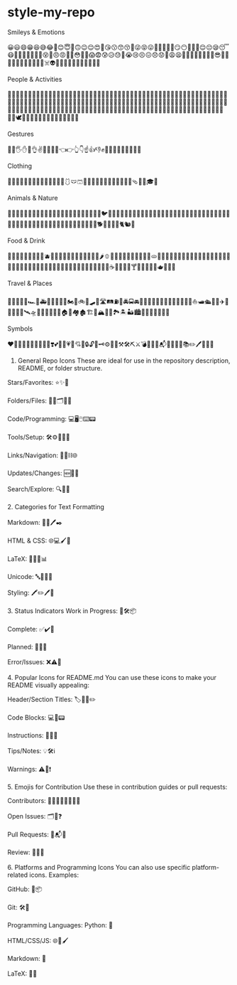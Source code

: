 # style-my-repo
Smileys & Emotions<br><br>
😀😃😄😁😆😅😂🤣😊😇🙂🙃😉😌😍🥰😘😗😙😚🤪😜😝😛🤑🤗🤭🤔🤐😏😶🙄😬🤥😌😔😪😴😷🤒🤕🤢🤮🤧😵‍💫😵🥴😠😡🤬🤯😳🥵🥶😱😨😰😥😓🤗😭😢😣😖😞😟😤😩😫🥱😤🤤🥴😶‍🌫️😮‍💨😎🤓🧐🥳🤠🫠🥺🤩🤡💩👻💀☠️👽👾🤖😺😸😹😻😼😽🙀😿😾

People & Activities<br><br>
👶👧🧒👦👩🧑👨👵🧓👴👲👳‍♀️👳‍♂️🧕🧔‍♂️🧔‍♀️👩‍🦰👨‍🦰👩‍🦱👨‍🦱👩‍🦳👨‍🦳👩‍🦲👨‍🦲👱‍♀️👱‍♂️🧑‍⚕️👩‍⚕️👨‍⚕️🧑‍🎓👩‍🎓👨‍🎓🧑‍🏫👩‍🏫👨‍🏫🧑‍⚖️👩‍⚖️👨‍⚖️🧑‍🌾👩‍🌾👨‍🌾🧑‍🍳👩‍🍳👨‍🍳🧑‍🔧👩‍🔧👨‍🔧🧑‍🏭👩‍🏭👨‍🏭🧑‍💼👩‍💼👨‍💼🧑‍🔬👩‍🔬👨‍🔬🧑‍💻👩‍💻👨‍💻🧑‍🎤👩‍🎤👨‍🎤🧑‍🎨👩‍🎨👨‍🎨🧑‍✈️👩‍✈️👨‍✈️🧑‍🚀👩‍🚀👨‍🚀🧑‍🚒👩‍🚒👨‍🚒👮‍♀️👮‍♂️🕵️‍♀️🕵️‍♂️💂‍♀️💂‍♂️👷‍♀️👷‍♂️🤴👸👳👰‍♀️🤵‍♂️🤵‍♀️👰‍♂️🕊️👯‍♀️👯‍♂️💃🕺🧍‍♀️🧍‍♂️🧎‍♀️🧎‍♂️

Gestures<br><br>
👋🤚🖐✋🖖👌✌️🤞🤟🤘🤙👈👉👆👇☝️👍👎✊👊🤛🤜👏🙌👐🤲🤝🙏

Clothing<br><br>
🎩🧢👒👑👔👕👖🧣🧤🧥🧦👗👘🥻🩱🩲🩳👙👚👛👜💼🎒👞👟🥾🥿👠👡🩴👢👑🎓🧳

Animals & Nature<br><br>
🐶🐱🐭🐹🐰🦊🦝🐻🐼🐨🐯🦁🐮🐷🐽🐸🐵🙈🙉🙊🐒🐔🐧🐦🐤🐣🐥🦆🦅🦉🦩🦚🦜🦢🦤🐺🦄🐝🐛🦋🐌🐞🐜🦟🦠🐢🐍🦎🐙🦑🦀🐡🐠🐬🐳🦈🐊🦦🦭🐅🐆🦓🦍🦧🐘🦏🦛🐪🐫🦙🦒🐎🐖🦌🦃🐓🐕🦮🐕‍🦺🐩🐈🐿️🦔

Food & Drink<br><br>
🍎🍏🍐🍊🍋🍌🍉🍇🍓🫐🍈🍒🍑🥭🍍🥥🥝🍅🥑🥦🥬🥒🌶️🫑🧄🧅🍠🥔🥕🌽🍞🥖🥨🥯🫓🧀🥚🍳🥞🧇🥩🍗🍖🦴🌭🍔🍟🍕🌮🌯🥙🧆🥗🍝🍜🍲🍛🍣🍤🍱🥟🍢🍡🍧🍨🍦🍰🎂🧁🍮🍯🍬🍫🍿🍩🍪🥛🍼☕🍵🥤🧃🍹🍸🍺🍻🥂🍷🥃🫖🍶🍾🧊

Travel & Places<br><br>
🚗🚕🚙🚌🚎🏎️🚓🚑🚒🚐🚚🚛🚜🏍️🛵🚲🛴🛹🚏🛣️🛤️⛽🚨🚔🚍🚘🚖🚡🚠🚟🚃🚋🚞🚝🚄🚅🚈🚂🛶⛵🛥️🛳️🚤🚢✈️🛫🛬🚁🚟🚀🛰️🛸🚤🚟🗽🗼🏰🏯🏠🏡🏘️🏚️🏗️🗻🏔️🌋🗾🏞️🏝️🏜️🏙️🌆🌇🌉🌌🎡🎢🎠

Symbols<br><br>
❤️🧡💛💚💙💜🤎🖤🤍💔❣️💕💞💓💗💖💘💝🔒🔓🔑🗝️⚙️🔧🔨⚒️🛠️⛏️⚔️💣📛🔑🚪📬📧📜📔📘📚✏️🖊️📒📌📍

1. General Repo Icons
These are ideal for use in the repository description, README, or folder structure.

Stars/Favorites: ⭐✨🌟<br><br>
Folders/Files: 📁📂🗂️📄📝<br><br>
Code/Programming: 💻🖥️🖱️⌨️📟<br><br>
Tools/Setup: 🛠️⚙️🔧🔨🧰<br><br>
Links/Navigation: 🔗🧷⛓️🌐<br><br>
Updates/Changes: 🆕🔄📝<br><br>
Search/Explore: 🔍🔎🧭<br><br>
2. Categories for Text Formatting<br><br>
Markdown: 📒📝🖊️✒️<br><br>
HTML & CSS: 🌐💻🖌️🎨<br><br>
LaTeX: 🧮📐📏📊<br><br>
Unicode: 🔤🔢🈴🔣<br><br>
Styling: 🖍️✏️🖊️🎨<br><br>
3. Status Indicators
Work in Progress: 🚧🛠️📦<br><br>
Complete: ✅✔️🏁<br><br>
Planned: 📅📜📖<br><br>
Error/Issues: ❌⚠️🚨<br><br>
4. Popular Icons for README.md
You can use these icons to make your README visually appealing:

Header/Section Titles: 🏷️📌📖✏️<br><br>
Code Blocks: 💻🔧📟<br><br>
Instructions: 📝📜🔧<br><br>
Tips/Notes: 💡🛠️ℹ️<br><br>
Warnings: ⚠️🚨❗<br><br>
5. Emojis for Contribution
Use these in contribution guides or pull requests:

Contributors: 🙋‍♂️🙋‍♀️👩‍💻👨‍💻<br><br>
Open Issues: 🗂️🚨❓<br><br>
Pull Requests: 🔀📬🤝<br><br>
Review: 👀📝💬<br><br>
6. Platforms and Programming Icons
You can also use specific platform-related icons. Examples:

GitHub: 🐙📦<br><br>
Git: 🛠️🔀<br><br>
Programming Languages:
Python: 🐍<br><br>
HTML/CSS/JS: 🌐🎨🖌️<br><br>
Markdown: 📝<br><br>
LaTeX: 📐🧮<br><br>
